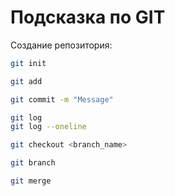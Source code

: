 # Подсказка по GIT

Создание репозитория:
```sh
git init
```
```sh
git add
```
```sh
git commit -m "Message"
```
```sh
git log
git log --oneline
```
```sh
git checkout <branch_name>
```
```sh
git branch
```
```sh
git merge
```
